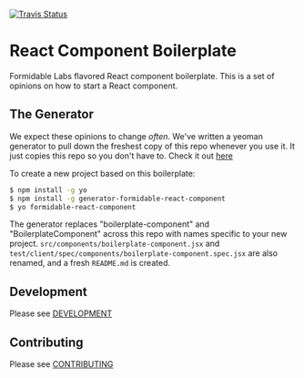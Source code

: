 [![Travis Status][trav_img]][trav_site]

React Component Boilerplate
===========================

Formidable Labs flavored React component boilerplate. This is a set of opinions
on how to start a React component.

## The Generator

We expect these opinions to change *often*.  We've written a yeoman generator to
pull down the freshest copy of this repo whenever you use it.  It just copies
this repo so you don't have to. Check it out
[here](https://github.com/FormidableLabs/generator-formidable-react-component)

To create a new project based on this boilerplate:

```sh
$ npm install -g yo
$ npm install -g generator-formidable-react-component
$ yo formidable-react-component
```

The generator replaces "boilerplate-component" and "BoilerplateComponent" across
this repo with names specific to your new project.
`src/components/boilerplate-component.jsx` and
`test/client/spec/components/boilerplate-component.spec.jsx`
are also renamed, and a fresh `README.md` is created.

## Development

Please see [DEVELOPMENT](DEVELOPMENT.md)

## Contributing

Please see [CONTRIBUTING](CONTRIBUTING.md)

[trav_img]: https://api.travis-ci.org/FormidableLabs/formidable-react-component-boilerplate.svg
[trav_site]: https://travis-ci.org/FormidableLabs/formidable-react-component-boilerplate
